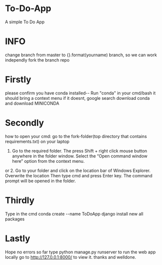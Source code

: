 # To-Do-App
A simple To Do App

# INFO
change branch from master to {}.format(yourname) branch, so we can work independly
fork the branch repo

# Firstly 
please confirm you have conda installed-- Run "conda" in your cmd/bash it should bring a context menu
if it doesnt, google search download conda and download MINICONDA

# Secondly
how to open your cmd:
go to the fork-folder(top directory that contains requirements.txt) on your laptop

1. Go to the required folder.
The press Shift + right click mouse button anywhere in the folder window.
Select the “Open command window here” option from the context menu.

or
2. Go to your folder and click on the location bar of Windows Explorer.
Overwrite the location Then type cmd and press Enter key.
The command prompt will be opened in the folder.

# Thirdly
Type in the cmd
conda create --name ToDoApp django
install new all packages

# Lastly
Hope no errors so far
type python manage.py runserver to run the web app locally
go to http://127.0.0.1:8000/ to view it.
thanks and welldone.
